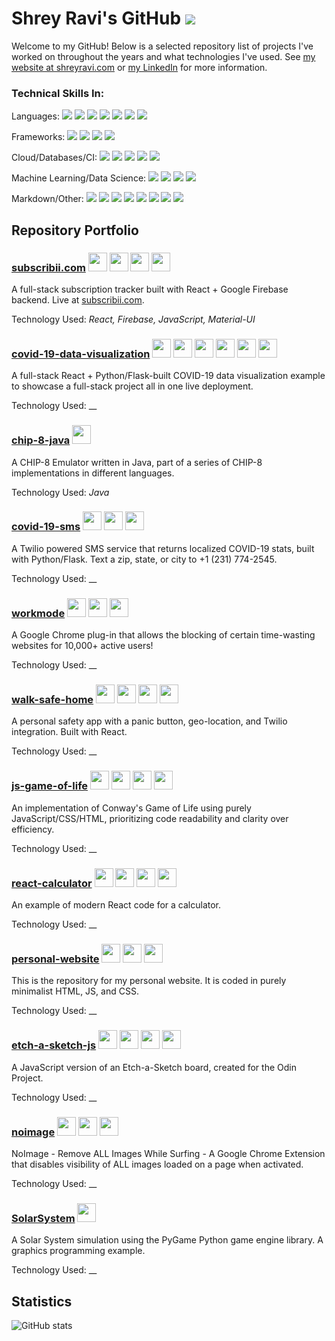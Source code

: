 # Shrey Ravi's GitHub ![](https://visitor-badge.laobi.icu/badge?page_id=ShreyRavi.ShreyRavi) 

Welcome to my GitHub! Below is a selected repository list of projects I've worked on throughout the years and what technologies I've used. See [my website at shreyravi.com](https://www.shreyravi.com) or [my LinkedIn](https://www.linkedin.com/in/shreyravi/) for more information.

### Technical Skills In:

Languages: <img src="https://img.shields.io/badge/python%20-%2314354C.svg?&style=for-the-badge&logo=python&logoColor=white"/> <img src="https://img.shields.io/badge/javascript%20-%23323330.svg?&style=for-the-badge&logo=javascript&logoColor=%23F7DF1E"/> <img src="https://img.shields.io/badge/java-%23ED8B00.svg?&style=for-the-badge&logo=java&logoColor=white"/> <img src="https://img.shields.io/badge/c++%20-%2300599C.svg?&style=for-the-badge&logo=c%2B%2B&ogoColor=white"/> <img src="https://img.shields.io/badge/c%20-%2300599C.svg?&style=for-the-badge&logo=c&logoColor=white"/> <img src="https://img.shields.io/badge/c%23%20-%23239120.svg?&style=for-the-badge&logo=c-sharp&logoColor=white"/> <img src="https://img.shields.io/badge/rust-%23000000.svg?&style=for-the-badge&logo=rust&logoColor=white"/>

Frameworks: <img src="https://img.shields.io/badge/react%20-%2320232a.svg?&style=for-the-badge&logo=react&logoColor=%2361DAFB"/> <img src="https://img.shields.io/badge/react_native%20-%2320232a.svg?&style=for-the-badge&logo=react&logoColor=%2361DAFB"/> <img src="https://img.shields.io/badge/material%20ui%20-%230081CB.svg?&style=for-the-badge&logo=material-ui&logoColor=white"/> <img src="https://img.shields.io/badge/bootstrap%20-%23563D7C.svg?&style=for-the-badge&logo=bootstrap&logoColor=white"/> 

Cloud/Databases/CI: <img src ="https://img.shields.io/badge/postgres-%23316192.svg?&style=for-the-badge&logo=postgresql&logoColor=white"/> <img src ="https://img.shields.io/badge/sqlite-%2307405e.svg?&style=for-the-badge&logo=sqlite&logoColor=white"/> <img src="https://img.shields.io/badge/firebase%20-%23039BE5.svg?&style=for-the-badge&logo=firebase"/> <img src="https://img.shields.io/badge/heroku%20-%23430098.svg?&style=for-the-badge&logo=heroku&logoColor=white"/> <img src="https://img.shields.io/badge/travisci%20-%232B2F33.svg?&style=for-the-badge&logo=travis&logoColor=white"/>

Machine Learning/Data Science: <img src="https://img.shields.io/badge/pandas%20-%23150458.svg?&style=for-the-badge&logo=pandas&logoColor=white" /> <img src="https://img.shields.io/badge/numpy%20-%23013243.svg?&style=for-the-badge&logo=numpy&logoColor=white" /> <img src="https://img.shields.io/badge/Keras%20-%23D00000.svg?&style=for-the-badge&logo=Keras&logoColor=white"/> <img src="https://img.shields.io/badge/PyTorch%20-%23EE4C2C.svg?&style=for-the-badge&logo=PyTorch&logoColor=white" /> 

Markdown/Other: <img src="https://img.shields.io/badge/html5%20-%23E34F26.svg?&style=for-the-badge&logo=html5&logoColor=white"/> <img src="https://img.shields.io/badge/flask%20-%23000.svg?&style=for-the-badge&logo=flask&logoColor=white"/> <img src="https://img.shields.io/badge/css3%20-%231572B6.svg?&style=for-the-badge&logo=css3&logoColor=white"/> <img src="https://img.shields.io/badge/latex%20-%23008080.svg?&style=for-the-badge&logo=latex&logoColor=white"/> <img src="https://img.shields.io/badge/unreal%20engine%20-%23313131.svg?&style=for-the-badge&logo=unreal%20engine&logoColor=white"/> <img src="https://img.shields.io/badge/-Raspberry%20Pi-C51A4A?style=for-the-badge&logo=Raspberry-Pi"/> <img src="https://img.shields.io/badge/Jupyter%20-%23F37626.svg?&style=for-the-badge&logo=Jupyter&logoColor=white" /> <img src="https://img.shields.io/badge/-Arduino-00979D?style=for-the-badge&logo=Arduino&logoColor=white"/>

## Repository Portfolio

### [subscribii.com](https://github.com/ShreyRavi/subscribii)  <img height="30px" src="https://img.shields.io/badge/react%20-%2320232a.svg?&style=for-the-badge&logo=react&logoColor=%2361DAFB"/>  <img height="30px" src="https://img.shields.io/badge/firebase%20-%23039BE5.svg?&style=for-the-badge&logo=firebase"/>  <img height="30px" src="https://img.shields.io/badge/javascript%20-%23323330.svg?&style=for-the-badge&logo=javascript&logoColor=%23F7DF1E"/>  <img height="30px" src="https://img.shields.io/badge/material%20ui%20-%230081CB.svg?&style=for-the-badge&logo=material-ui&logoColor=white"/>
A full-stack subscription tracker built with React + Google Firebase backend. Live at [subscribii.com](https://www.subscribii.com).

Technology Used: _React, Firebase, JavaScript, Material-UI_

### [covid-19-data-visualization](https://github.com/ShreyRavi/covid-19-data-visualization)  <img height="30px" src="https://img.shields.io/badge/python%20-%2314354C.svg?&style=for-the-badge&logo=python&logoColor=white"/>  <img height="30px" src="https://img.shields.io/badge/flask%20-%23000.svg?&style=for-the-badge&logo=flask&logoColor=white"/>  <img height="30px" src="https://img.shields.io/badge/react%20-%2320232a.svg?&style=for-the-badge&logo=react&logoColor=%2361DAFB"/>  <img height="30px" src="https://img.shields.io/badge/material%20ui%20-%230081CB.svg?&style=for-the-badge&logo=material-ui&logoColor=white"/>  <img height="30px" src="https://img.shields.io/badge/javascript%20-%23323330.svg?&style=for-the-badge&logo=javascript&logoColor=%23F7DF1E"/> <img height="30px" src="https://img.shields.io/badge/heroku%20-%23430098.svg?&style=for-the-badge&logo=heroku&logoColor=white"/>
A full-stack React + Python/Flask-built COVID-19 data visualization example to showcase a full-stack project all in one live deployment.

Technology Used: __

### [chip-8-java]()  <img height="30px" src="https://img.shields.io/badge/java-%23ED8B00.svg?&style=for-the-badge&logo=java&logoColor=white"/>
A CHIP-8 Emulator written in Java, part of a series of CHIP-8 implementations in different languages.

Technology Used: _Java_

### [covid-19-sms](https://github.com/ShreyRavi/covid-19-sms)  <img height="30px" src="https://img.shields.io/badge/python%20-%2314354C.svg?&style=for-the-badge&logo=python&logoColor=white"/>  <img height="30px" src="https://img.shields.io/badge/flask%20-%23000.svg?&style=for-the-badge&logo=flask&logoColor=white"/>  <img height="30px" src="https://img.shields.io/badge/heroku%20-%23430098.svg?&style=for-the-badge&logo=heroku&logoColor=white"/>
A Twilio powered SMS service that returns localized COVID-19 stats, built with Python/Flask. Text a zip, state, or city to +1 (231) 774-2545.

Technology Used: __

### [workmode](https://github.com/ShreyRavi/workmode)  <img height="30px" src="https://img.shields.io/badge/javascript%20-%23323330.svg?&style=for-the-badge&logo=javascript&logoColor=%23F7DF1E"/>  <img height="30px" src="https://img.shields.io/badge/html5%20-%23E34F26.svg?&style=for-the-badge&logo=html5&logoColor=white"/>  <img height="30px" src="https://img.shields.io/badge/css3%20-%231572B6.svg?&style=for-the-badge&logo=css3&logoColor=white"/>
A Google Chrome plug-in that allows the blocking of certain time-wasting websites for 10,000+ active users!

Technology Used: __

### [walk-safe-home](https://github.com/ShreyRavi/walk-safe-home)  <img height="30px" src="https://img.shields.io/badge/react%20-%2320232a.svg?&style=for-the-badge&logo=react&logoColor=%2361DAFB"/>  <img height="30px" src="https://img.shields.io/badge/material%20ui%20-%230081CB.svg?&style=for-the-badge&logo=material-ui&logoColor=white"/>  <img height="30px" src="https://img.shields.io/badge/javascript%20-%23323330.svg?&style=for-the-badge&logo=javascript&logoColor=%23F7DF1E"/>  <img height="30px" src="https://img.shields.io/badge/heroku%20-%23430098.svg?&style=for-the-badge&logo=heroku&logoColor=white"/>
A personal safety app with a panic button, geo-location, and Twilio integration. Built with React.

Technology Used: __

### [js-game-of-life](https://github.com/ShreyRavi/js-game-of-life)  <img height="30px" src="https://img.shields.io/badge/javascript%20-%23323330.svg?&style=for-the-badge&logo=javascript&logoColor=%23F7DF1E"/>  <img height="30px" src="https://img.shields.io/badge/html5%20-%23E34F26.svg?&style=for-the-badge&logo=html5&logoColor=white"/>  <img height="30px" src="https://img.shields.io/badge/css3%20-%231572B6.svg?&style=for-the-badge&logo=css3&logoColor=white"/>  <img height="30px" src="https://img.shields.io/badge/github%20-%23121011.svg?&style=for-the-badge&logo=github&logoColor=white"/>
An implementation of Conway's Game of Life using purely JavaScript/CSS/HTML, prioritizing code readability and clarity over efficiency.

Technology Used: __

### [react-calculator](https://github.com/ShreyRavi/react-calculator)  <img height="30px" src="https://img.shields.io/badge/react%20-%2320232a.svg?&style=for-the-badge&logo=react&logoColor=%2361DAFB"/>  <img height="30px" src="https://img.shields.io/badge/javascript%20-%23323330.svg?&style=for-the-badge&logo=javascript&logoColor=%23F7DF1E"/>  <img height="30px" src="https://img.shields.io/badge/typescript%20-%23007ACC.svg?&style=for-the-badge&logo=typescript&logoColor=white"/>  <img height="30px" src="https://img.shields.io/badge/github%20-%23121011.svg?&style=for-the-badge&logo=github&logoColor=white"/>
An example of modern React code for a calculator.

Technology Used: __

### [personal-website](https://github.com/ShreyRavi/personal-website)  <img height="30px" src="https://img.shields.io/badge/html5%20-%23E34F26.svg?&style=for-the-badge&logo=html5&logoColor=white"/>  <img height="30px" src="https://img.shields.io/badge/css3%20-%231572B6.svg?&style=for-the-badge&logo=css3&logoColor=white"/>  <img height="30px" src="https://img.shields.io/badge/javascript%20-%23323330.svg?&style=for-the-badge&logo=javascript&logoColor=%23F7DF1E"/>
This is the repository for my personal website. It is coded in purely minimalist HTML, JS, and CSS.

Technology Used: __

### [etch-a-sketch-js](https://github.com/ShreyRavi/etch-a-sketch-js)  <img height="30px" src="https://img.shields.io/badge/javascript%20-%23323330.svg?&style=for-the-badge&logo=javascript&logoColor=%23F7DF1E"/>  <img height="30px" src="https://img.shields.io/badge/html5%20-%23E34F26.svg?&style=for-the-badge&logo=html5&logoColor=white"/>  <img height="30px" src="https://img.shields.io/badge/css3%20-%231572B6.svg?&style=for-the-badge&logo=css3&logoColor=white"/>  <img height="30px" src="https://img.shields.io/badge/github%20-%23121011.svg?&style=for-the-badge&logo=github&logoColor=white"/>
A JavaScript version of an Etch-a-Sketch board, created for the Odin Project.

Technology Used: __

### [noimage](https://github.com/ShreyRavi/noimage)  <img height="30px" src="https://img.shields.io/badge/javascript%20-%23323330.svg?&style=for-the-badge&logo=javascript&logoColor=%23F7DF1E"/>  <img height="30px" src="https://img.shields.io/badge/html5%20-%23E34F26.svg?&style=for-the-badge&logo=html5&logoColor=white"/>  <img height="30px" src="https://img.shields.io/badge/css3%20-%231572B6.svg?&style=for-the-badge&logo=css3&logoColor=white"/>
NoImage - Remove ALL Images While Surfing - A Google Chrome Extension that disables visibility of ALL images loaded on a page when activated.

Technology Used: __

### [SolarSystem](https://github.com/ShreyRavi/SolarSystem)  <img height="30px" src="https://img.shields.io/badge/python%20-%2314354C.svg?&style=for-the-badge&logo=python&logoColor=white"/>
A Solar System simulation using the PyGame Python game engine library. A graphics programming example.

Technology Used: __

## Statistics

 ![GitHub stats](https://github-readme-stats.vercel.app/api?username=ShreyRavi&show_icons=true&theme=default&count_private=true&hide_rank=true&hide_title=true&hide_border=true&include_all_commits=true)
